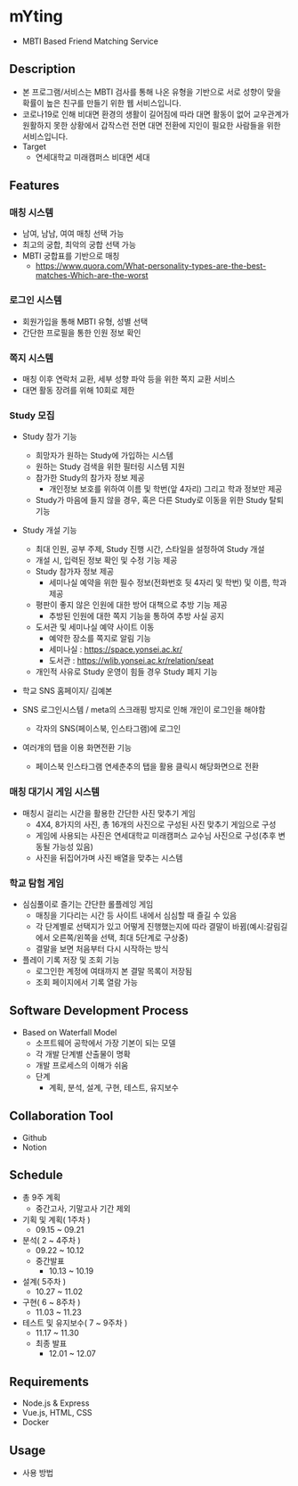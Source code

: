 # mYting

- MBTI Based Friend Matching Service

  

## Description

- 본 프로그램/서비스는 MBTI 검사를 통해 나온 유형을 기반으로 서로 성향이 맞을 확률이 높은 친구를 만들기 위한 웹 서비스입니다.
- 코로나19로 인해 비대면 환경의 생활이 길어짐에 따라 대면 활동이 없어 교우관계가 원활하지 못한 상황에서 갑작스런 전면 대면 전환에 지인이 필요한 사람들을 위한 서비스입니다.
- Target
  - 연세대학교 미래캠퍼스 비대면 세대

  

## Features

### 매칭 시스템

- 남여, 남남, 여여 매칭 선택 가능
- 최고의 궁합, 최악의 궁합 선택 가능
- MBTI 궁합표를 기반으로 매칭
  - https://www.quora.com/What-personality-types-are-the-best-matches-Which-are-the-worst

  

### 로그인 시스템

- 회원가입을 통해 MBTI 유형, 성별 선택
- 간단한 프로필을 통한 인원 정보 확인

  

### 쪽지 시스템

- 매칭 이후 연락처 교환, 세부 성향 파악 등을 위한 쪽지 교환 서비스
- 대면 활동 장려를 위해 10회로 제한

  

### Study 모집

- Study 참가 기능
  - 희망자가 원하는 Study에 가입하는 시스템
  - 원하는 Study 검색을 위한 필터링 시스템 지원
  - 참가한 Study의 참가자 정보 제공
    - 개인정보 보호를 위하여 이름 및 학번(앞 4자리) 그리고 학과 정보만 제공
  - Study가 마음에 들지 않을 경우, 혹은 다른 Study로 이동을 위한 Study 탈퇴 기능
- Study 개설 기능
  - 최대 인원, 공부 주제, Study 진행 시간, 스타일을 설정하여 Study 개설
  - 개설 시, 입력된 정보 확인 및 수정 기능 제공
  - Study 참가자 정보 제공
    - 세미나실 예약을 위한 필수 정보(전화번호 뒷 4자리 및 학번) 및 이름, 학과 제공
  - 평판이 좋지 않은 인원에 대한 방어 대책으로 추방 기능 제공
    - 추방된 인원에 대한 쪽지 기능을 통하여 추방 사실 공지
  - 도서관 및 세미나실 예약 사이트 이동
    - 예약한 장소를 쪽지로 알림 기능
    - 세미나실 : https://space.yonsei.ac.kr/
    - 도서관 : https://wlib.yonsei.ac.kr/relation/seat
  - 개인적 사유로 Study 운영이 힘들 경우 Study 폐지 기능
- 학교 SNS 홈페이지/ 김예본

- SNS 로그인시스템 / meta의 스크래핑 방지로 인해 개인이 로그인을 해야함
  - 각자의 SNS(페이스북, 인스타그램)에 로그인
- 여러개의 탭을 이용 화면전환 기능
  - 페이스북 인스타그램 연세춘추의 탭을 활용 클릭시 해당화면으로 전환

  

### 매칭 대기시 게임 시스템

- 매칭시 걸리는 시간을 활용한 간단한 사진 맞추기 게임
  - 4X4, 8가지의 사진, 총 16개의 사진으로 구성된 사진 맞추기 게임으로 구성
  - 게임에 사용되는 사진은 연세대학교 미래캠퍼스 교수님 사진으로 구성(추후 변동될 가능성 있음)
  - 사진을 뒤집어가며 사진 배열을 맞추는 시스템

  

### 학교 탐험 게임

- 심심풀이로 즐기는 간단한 롤플레잉 게임
  - 매칭을 기다리는 시간 등 사이트 내에서 심심할 때 즐길 수 있음
  - 각 단계별로 선택지가 있고 어떻게 진행했는지에 따라 결말이 바뀜(예시:갈림길에서 오른쪽/왼쪽을 선택, 최대 5단계로 구상중)
  - 결말을 보면 처음부터 다시 시작하는 방식
- 플레이 기록 저장 및 조회 기능
  - 로그인한 계정에 여태까지 본 결말 목록이 저장됨
  - 조회 페이지에서 기록 열람 가능

  

## Software Development Process

- Based on Waterfall Model
  - 소프트웨어 공학에서 가장 기본이 되는 모델
  - 각 개발 단계별 산출물이 명확
  - 개발 프로세스의 이해가 쉬움
  - 단계
    - 계획, 분석, 설계, 구현, 테스트, 유지보수

  

## Collaboration Tool

- Github
- Notion

  

## Schedule

- 총 9주 계획
  - 중간고사, 기말고사 기간 제외
- 기획 및 계획( 1주차 )
  - 09.15 ~ 09.21
- 분석( 2 ~ 4주차 )
  - 09.22 ~ 10.12
  - 중간발표
    - 10.13 ~ 10.19
- 설계( 5주차 )
  - 10.27 ~ 11.02
- 구현( 6 ~ 8주차 )
  - 11.03 ~ 11.23
- 테스트 및 유지보수( 7 ~ 9주차 )
  - 11.17 ~ 11.30
  - 최종 발표
    - 12.01 ~ 12.07

  

## Requirements

- Node.js & Express
- Vue.js, HTML, CSS
- Docker

  

## Usage

- 사용 방법
